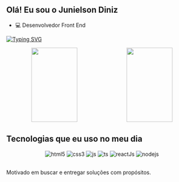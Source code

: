 ## Olá! Eu sou o Junielson Diniz

- 💻 Desenvolvedor Front End

[![Typing SVG](https://readme-typing-svg.herokuapp.com/?color=e34f26&size=35&center=true&vCenter=true&width=1000&lines=HELLO,+My+name+is+Junielson+Diniz;I'm+31+years+old;I'm+from+Brazil;Be+Welcome!+:%29)](https://git.io/typing-svg)

<div align="center">
      <img width="49%" height="195px" src="https://github-readme-stats.vercel.app/api?username=JSDiniz&show_icons=true&theme=dracula&title_color=e34f26" />
      <img width="49%" height="195px" src="https://github-readme-stats.vercel.app/api/top-langs/?username=JSDiniz&layout=compact&theme=dracula&title_color=e34f26" /> 
</div>

## Tecnologias que eu uso no meu dia

<div align="center" style="display: inline_block">
  <img align="center" alt="html5" src="https://img.shields.io/badge/HTML5-E34F26?style=for-the-badge&logo=html5&logoColor=white" />
  <img align="center" alt="css3" src="https://img.shields.io/badge/CSS3-00C7B7?style=for-the-badge&logo=CSS3&logoColor=white" />
  <img align="center" alt="js" src="https://img.shields.io/badge/JavaScript-F7DF1E?style=for-the-badge&logo=javascript&logoColor=black" />
  <img align="center" alt="ts" src="https://img.shields.io/badge/TypeScript-007ACC?style=for-the-badge&logo=typescript&logoColor=white" />
  <img align="center" alt="reactJs" src="https://img.shields.io/badge/-React.js-20232A?style=for-the-badge&logo=react&logoColor=white" />
  <img align="center" alt="nodejs" src="https://img.shields.io/badge/Node.js-43853D?style=for-the-badge&logo=node.js&logoColor=white" />
</div><br/>

Motivado em buscar e entregar soluções com propósitos.
